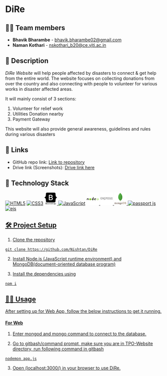 # **DiRe**

## 👩‍💻 Team members
- **Bhavik Bharambe** - bhavik.bharambe02@gmail.com
- **Naman Kothari** - nskothari_b20@ce.vjti.ac.in

## 📝 Description
*DiRe Website* will help people affected by disasters to connect & get help from the entire world. The website focuses on collecting donations from over the country and also connecting with people to volunteer for various works in disaster affected areas.

It will mainly consist of 3 sections:
1. Volunteer for relief work
2. Utilities Donation nearby
3. Payment Gateway

This website will also provide general awareness, guidelines and rules during various disasters

## 🔗 Links

- GitHub repo link: [Link to repository](https://github.com/bbhavik16/DiRe-Wim)
- Drive link (Screenshots): [Drive link here](https://drive.google.com/drive/folders/1KPdzv5iExtERCmof42gtAjJugaGFvFlM?usp=sharing)

## 🤖 Technology Stack

<a href="https://www.w3.org/TR/html5/" title="HTML5"><img src="https://github.com/get-icon/geticon/raw/master/icons/html-5.svg" alt="HTML5" width="40px" height="40px"></a>
<a href="https://www.w3.org/TR/CSS/" title="CSS3"><img src="https://github.com/get-icon/geticon/raw/master/icons/css-3.svg" alt="CSS3" width="40px" height="40px"></a>
<a href="https://getbootstrap.com" target="_blank"> <img src="https://raw.githubusercontent.com/devicons/devicon/master/icons/bootstrap/bootstrap-plain-wordmark.svg" alt="bootstrap" width="40" height="40"/> </a>
<a href="https://developer.mozilla.org/en-US/docs/Web/JavaScript" title="JavaScript"><img src="https://github.com/get-icon/geticon/raw/master/icons/javascript.svg" alt="JavaScript" width="31px" height="31px"></a>
<a href="https://nodejs.org" target="_blank"> <img src="https://raw.githubusercontent.com/devicons/devicon/master/icons/nodejs/nodejs-original-wordmark.svg" alt="nodejs" width="40" height="40"/>
</a> <a href="https://expressjs.com" target="_blank"> <img src="https://raw.githubusercontent.com/devicons/devicon/master/icons/express/express-original-wordmark.svg" alt="express" width="40" height="40"/>
</a>
<a href="https://www.mongodb.com/" target="_blank"> <img src="https://raw.githubusercontent.com/devicons/devicon/master/icons/mongodb/mongodb-original-wordmark.svg" alt="mongodb" width="40" height="40"/>
<a href="http://www.passportjs.org/" target="_blank"> <img src="https://s3-eu-west-1.amazonaws.com/ih-materials/uploads/upload_676b436fcf47e71b1f85cbd8d318a080.png" alt="passport js" width="40" height="40"/>
<a href="https://ejs.co/" target="_blank"> <img src="https://www.kindpng.com/picc/m/463-4639889_logo-ejs-hd-png-download.png" alt="ejs" width="40" height="40"/>

## 🛠️ Project Setup

1. Clone the repository

```
git clone https://github.com/Nishtan/DiRe
```

2. Install Node.js (JavaScript runtime environment) and MongoDB(document-oriented database program)

3. Install the dependencies using

```
npm i
```

## 🏃‍♀️ Usage

After setting up for Web App, follow the below instructions to get it running.

#### For Web

1. Enter mongod and mongo command to connect to the database.

2. Go to gitbash/command prompt, make sure you are in TPO-Website directory, run following command in gitbash

```
nodemon app.js
```

3. Open (localhost:3000/) in your browser to use DiRe.
